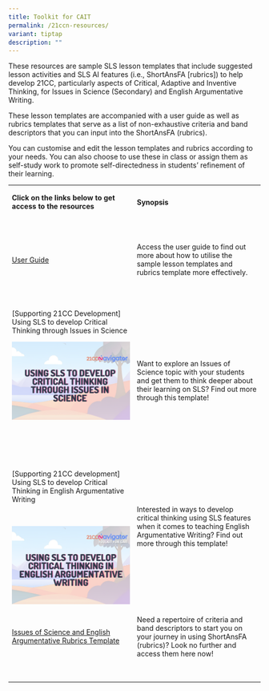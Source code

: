 ```yaml
---
title: Toolkit for CAIT
permalink: /21ccn-resources/
variant: tiptap
description: ""
---
```

<p>These resources are sample SLS lesson templates that include suggested
lesson activities and SLS AI features (i.e., ShortAnsFA [rubrics]) to help
develop 21CC, particularly aspects of Critical, Adaptive and Inventive
Thinking, for Issues in Science (Secondary) and English Argumentative Writing.</p>
<p></p>
<p>These lesson templates are accompanied with a user guide as well as rubrics
templates that serve as a list of non-exhaustive criteria and band descriptors
that you can input into the ShortAnsFA (rubrics).</p>
<p></p>
<p>You can customise and edit the lesson templates and rubrics according
to your needs. You can also choose to use these in class or assign them
as self-study work to promote self-directedness in students’ refinement
of their learning.</p>
<p></p>
<table style="minWidth: 50px">
<colgroup>
<col>
<col>
</colgroup>
<tbody>
<tr>
<td rowspan="1" colspan="1">
<p><strong>Click on the links below to get access to the resources</strong>
</p>
<p>&nbsp;</p>
</td>
<td rowspan="1" colspan="1">
<p><strong>Synopsis</strong>
</p>
<p>&nbsp;</p>
</td>
</tr>
<tr>
<td rowspan="1" colspan="1">
<p><a href="https://drive.google.com/drive/folders/1EE33qcG-gazq3v69ee4hLLdITdfFhOIP?usp=drive_link" rel="noopener noreferrer nofollow" target="_blank">User Guide</a>
</p>
<p>&nbsp;</p>
</td>
<td rowspan="1" colspan="1">
<p>Access the user guide to find out more about how to utilise the sample
lesson templates and rubrics template more effectively.</p>
<p>&nbsp;</p>
</td>
</tr>
<tr>
<td rowspan="1" colspan="1">
<p>[Supporting 21CC Development] Using SLS to develop Critical Thinking through
Issues in Science</p>
<p></p>
<div class="isomer-image-wrapper">
<img style="width: 100%" height="auto" width="100%" alt="" src="/images/Screenshot_2024_06_26_at_5_00_41_PM.png">
</div>
<p>&nbsp;</p>
<p>&nbsp;</p>
</td>
<td rowspan="1" colspan="1">
<p>Want to explore an Issues of Science topic with your students and get
them to think deeper about their learning on SLS? Find out more through
this template!</p>
</td>
</tr>
<tr>
<td rowspan="1" colspan="1">
<p>[Supporting 21CC development] Using SLS to develop Critical Thinking in
English Argumentative Writing</p>
<p>&nbsp;</p>
<div class="isomer-image-wrapper">
<img style="width: 100%" height="auto" width="100%" alt="" src="/images/Screenshot_2024_06_26_at_5_11_04_PM.png">
</div>
</td>
<td rowspan="1" colspan="1">
<p>Interested in ways to develop critical thinking using SLS features when
it comes to teaching English Argumentative Writing? Find out more through
this template!</p>
<p>&nbsp;</p>
</td>
</tr>
<tr>
<td rowspan="1" colspan="1">
<p><a href="https://drive.google.com/drive/folders/1U4Ro3k06pwrqpOXtBZTfTJ2N1imC4cwY" rel="noopener noreferrer nofollow" target="_blank">Issues of Science and English Argumentative Rubrics Template</a>
</p>
<p>&nbsp;</p>
</td>
<td rowspan="1" colspan="1">
<p>Need a repertoire of criteria and band descriptors to start you on your
journey in using ShortAnsFA (rubrics)? Look no further and access them
here now!</p>
<p>&nbsp;</p>
</td>
</tr>
</tbody>
</table>
<p></p>